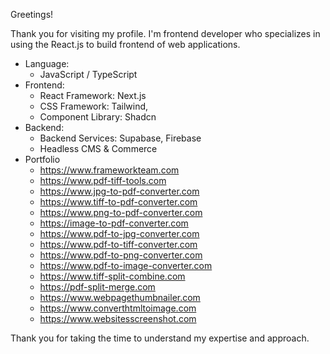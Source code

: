Greetings!

Thank you for visiting my profile. I'm frontend developer who specializes in using the React.js to build frontend of web applications.

- Language:
  - JavaScript / TypeScript
- Frontend:
  - React Framework: Next.js
  - CSS Framework: Tailwind,
  - Component Library: Shadcn
- Backend:
  - Backend Services: Supabase, Firebase
  - Headless CMS & Commerce
- Portfolio
  - <a href="https://www.frameworkteam.com" target="_blank" rel="noopener noreferrer">https://www.frameworkteam.com</a>
  - <a href="https://www.pdf-tiff-tools.com" target="_blank" rel="noopener noreferrer">https://www.pdf-tiff-tools.com</a>
  - <a href="https://www.jpg-to-pdf-converter.com" target="_blank" rel="noopener noreferrer">https://www.jpg-to-pdf-converter.com</a>
  - <a href="https://www.tiff-to-pdf-converter.com" target="_blank" rel="noopener noreferrer">https://www.tiff-to-pdf-converter.com</a>
  - <a href="https://www.png-to-pdf-converter.com" target="_blank" rel="noopener noreferrer">https://www.png-to-pdf-converter.com</a>
  - <a href="https://image-to-pdf-converter.com" target="_blank" rel="noopener noreferrer">https://image-to-pdf-converter.com</a>
  - <a href="https://www.pdf-to-jpg-converter.com" target="_blank" rel="noopener noreferrer">https://www.pdf-to-jpg-converter.com</a>
  - <a href="https://www.pdf-to-tiff-converter.com" target="_blank" rel="noopener noreferrer">https://www.pdf-to-tiff-converter.com</a>
  - <a href="https://www.pdf-to-png-converter.com" target="_blank" rel="noopener noreferrer">https://www.pdf-to-png-converter.com</a>
  - <a href="https://www.pdf-to-image-converter.com" target="_blank" rel="noopener noreferrer">https://www.pdf-to-image-converter.com</a>
  - <a href="https://www.tiff-split-combine.com" target="_blank" rel="noopener noreferrer">https://www.tiff-split-combine.com</a>
  - <a href="https://pdf-split-merge.com" target="_blank" rel="noopener noreferrer">https://pdf-split-merge.com</a>
  - <a href="https://www.webpagethumbnailer.com" target="_blank" rel="noopener noreferrer">https://www.webpagethumbnailer.com</a>
  - <a href="https://www.converthtmltoimage.com" target="_blank" rel="noopener noreferrer">https://www.converthtmltoimage.com</a>
  - <a href="https://www.websitesscreenshot.com" target="_blank" rel="noopener noreferrer">https://www.websitesscreenshot.com</a>
  
Thank you for taking the time to understand my expertise and approach.
